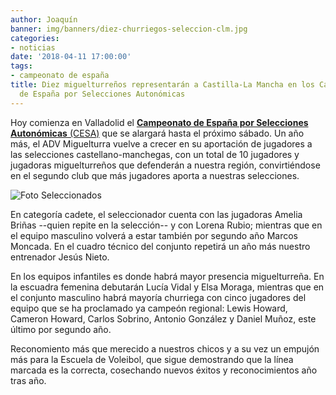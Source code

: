 ```yaml
---
author: Joaquín
banner: img/banners/diez-churriegos-seleccion-clm.jpg
categories:
- noticias
date: '2018-04-11 17:00:00'
tags:
- campeonato de españa
title: Diez miguelturreños representarán a Castilla-La Mancha en los Campeonatos
  de España por Selecciones Autonómicas
---
```


Hoy comienza en Valladolid
el [**Campeonato de España por Selecciones Autonómicas** (CESA)][CESA]
que se alargará hasta el próximo sábado. Un año más, el ADV
Miguelturra vuelve a crecer en su aportación de jugadores a las
selecciones castellano-manchegas, con un total de 10 jugadores y
jugadoras miguelturreños que defenderán a nuestra región,
convirtiéndose en el segundo club que más jugadores aporta a nuestras
selecciones.

![Foto Seleccionados](../../../../../img/banners/diez-churriegos-seleccion-clm.jpg)

En categoría cadete, el seleccionador cuenta con las jugadoras Amelia
Briñas --quien repite en la selección-- y con Lorena Rubio; mientras que
en el equipo masculino volverá a estar también por segundo año Marcos
Moncada. En el cuadro técnico del conjunto repetirá un año más nuestro
entrenador Jesús Nieto.

En los equipos infantiles es donde habrá mayor presencia
miguelturreña. En la escuadra femenina debutarán Lucía
Vidal y Elsa Moraga, mientras que en el conjunto masculino habrá
mayoría churriega con cinco jugadores del equipo que se ha proclamado
ya campeón regional: Lewis Howard, Cameron Howard, Carlos Sobrino,
Antonio González y Daniel Muñoz, este último por segundo año.

Reconomiento más que merecido a nuestros chicos y a su vez un empujón
más para la Escuela de Voleibol, que sigue demostrando que la línea
marcada es la correcta, cosechando nuevos éxitos y reconocimientos año
tras año.

[CESA]: http://rfevb.com/cesa-2018
